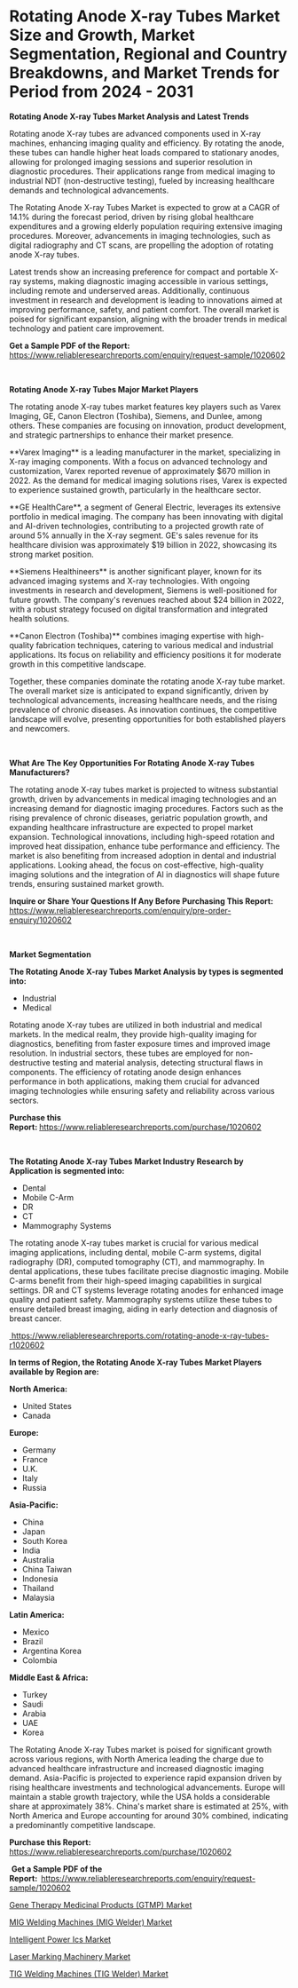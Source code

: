 <p><h1>Rotating Anode X-ray Tubes Market Size and Growth, Market Segmentation, Regional and Country Breakdowns, and Market Trends for Period from 2024 -  2031</h1></p><p><strong>Rotating Anode X-ray Tubes Market Analysis and Latest Trends</strong></p>
<p><p>Rotating anode X-ray tubes are advanced components used in X-ray machines, enhancing imaging quality and efficiency. By rotating the anode, these tubes can handle higher heat loads compared to stationary anodes, allowing for prolonged imaging sessions and superior resolution in diagnostic procedures. Their applications range from medical imaging to industrial NDT (non-destructive testing), fueled by increasing healthcare demands and technological advancements.</p><p>The Rotating Anode X-ray Tubes Market is expected to grow at a CAGR of 14.1% during the forecast period, driven by rising global healthcare expenditures and a growing elderly population requiring extensive imaging procedures. Moreover, advancements in imaging technologies, such as digital radiography and CT scans, are propelling the adoption of rotating anode X-ray tubes. </p><p>Latest trends show an increasing preference for compact and portable X-ray systems, making diagnostic imaging accessible in various settings, including remote and underserved areas. Additionally, continuous investment in research and development is leading to innovations aimed at improving performance, safety, and patient comfort. The overall market is poised for significant expansion, aligning with the broader trends in medical technology and patient care improvement.</p></p>
<p><strong>Get a Sample PDF of the Report:&nbsp;</strong> <a href="https://www.reliableresearchreports.com/enquiry/request-sample/1020602?utm_campaign=1453&utm_medium=2&utm_source=Github&utm_content=ia&utm_term=11102024&utm_id=rotating-anode-x-ray-tubes">https://www.reliableresearchreports.com/enquiry/request-sample/1020602</a></p>
<p>&nbsp;</p>
<p><strong>Rotating Anode X-ray Tubes Major Market Players</strong></p>
<p><p>The rotating anode X-ray tubes market features key players such as Varex Imaging, GE, Canon Electron (Toshiba), Siemens, and Dunlee, among others. These companies are focusing on innovation, product development, and strategic partnerships to enhance their market presence.</p><p>**Varex Imaging** is a leading manufacturer in the market, specializing in X-ray imaging components. With a focus on advanced technology and customization, Varex reported revenue of approximately $670 million in 2022. As the demand for medical imaging solutions rises, Varex is expected to experience sustained growth, particularly in the healthcare sector.</p><p>**GE HealthCare**, a segment of General Electric, leverages its extensive portfolio in medical imaging. The company has been innovating with digital and AI-driven technologies, contributing to a projected growth rate of around 5% annually in the X-ray segment. GE's sales revenue for its healthcare division was approximately $19 billion in 2022, showcasing its strong market position.</p><p>**Siemens Healthineers** is another significant player, known for its advanced imaging systems and X-ray technologies. With ongoing investments in research and development, Siemens is well-positioned for future growth. The company's revenues reached about $24 billion in 2022, with a robust strategy focused on digital transformation and integrated health solutions.</p><p>**Canon Electron (Toshiba)** combines imaging expertise with high-quality fabrication techniques, catering to various medical and industrial applications. Its focus on reliability and efficiency positions it for moderate growth in this competitive landscape.</p><p>Together, these companies dominate the rotating anode X-ray tube market. The overall market size is anticipated to expand significantly, driven by technological advancements, increasing healthcare needs, and the rising prevalence of chronic diseases. As innovation continues, the competitive landscape will evolve, presenting opportunities for both established players and newcomers.</p></p>
<p>&nbsp;</p>
<p><strong>What Are The Key Opportunities For Rotating Anode X-ray Tubes Manufacturers?</strong></p>
<p><p>The rotating anode X-ray tubes market is projected to witness substantial growth, driven by advancements in medical imaging technologies and an increasing demand for diagnostic imaging procedures. Factors such as the rising prevalence of chronic diseases, geriatric population growth, and expanding healthcare infrastructure are expected to propel market expansion. Technological innovations, including high-speed rotation and improved heat dissipation, enhance tube performance and efficiency. The market is also benefiting from increased adoption in dental and industrial applications. Looking ahead, the focus on cost-effective, high-quality imaging solutions and the integration of AI in diagnostics will shape future trends, ensuring sustained market growth.</p></p>
<p><strong>Inquire or Share Your Questions If Any Before Purchasing This Report:</strong> <a href="https://www.reliableresearchreports.com/enquiry/pre-order-enquiry/1020602?utm_campaign=1453&utm_medium=2&utm_source=Github&utm_content=ia&utm_term=11102024&utm_id=rotating-anode-x-ray-tubes">https://www.reliableresearchreports.com/enquiry/pre-order-enquiry/1020602</a></p>
<p>&nbsp;</p>
<p><strong>Market Segmentation</strong></p>
<p><strong>The Rotating Anode X-ray Tubes Market Analysis by types is segmented into:</strong></p>
<p><ul><li>Industrial</li><li>Medical</li></ul></p>
<p><p>Rotating anode X-ray tubes are utilized in both industrial and medical markets. In the medical realm, they provide high-quality imaging for diagnostics, benefiting from faster exposure times and improved image resolution. In industrial sectors, these tubes are employed for non-destructive testing and material analysis, detecting structural flaws in components. The efficiency of rotating anode design enhances performance in both applications, making them crucial for advanced imaging technologies while ensuring safety and reliability across various sectors.</p></p>
<p><strong>Purchase this Report:&nbsp;</strong><a href="https://www.reliableresearchreports.com/purchase/1020602?utm_campaign=1453&utm_medium=2&utm_source=Github&utm_content=ia&utm_term=11102024&utm_id=rotating-anode-x-ray-tubes">https://www.reliableresearchreports.com/purchase/1020602</a></p>
<p>&nbsp;</p>
<p><strong>The Rotating Anode X-ray Tubes Market Industry Research by Application is segmented into:</strong></p>
<p><ul><li>Dental</li><li>Mobile C-Arm</li><li>DR</li><li>CT</li><li>Mammography Systems</li></ul></p>
<p><p>The rotating anode X-ray tubes market is crucial for various medical imaging applications, including dental, mobile C-arm systems, digital radiography (DR), computed tomography (CT), and mammography. In dental applications, these tubes facilitate precise diagnostic imaging. Mobile C-arms benefit from their high-speed imaging capabilities in surgical settings. DR and CT systems leverage rotating anodes for enhanced image quality and patient safety. Mammography systems utilize these tubes to ensure detailed breast imaging, aiding in early detection and diagnosis of breast cancer.</p></p>
<p><a href="https://www.reliableresearchreports.com/rotating-anode-x-ray-tubes-r1020602?utm_campaign=1453&utm_medium=2&utm_source=Github&utm_content=ia&utm_term=11102024&utm_id=rotating-anode-x-ray-tubes">&nbsp;https://www.reliableresearchreports.com/rotating-anode-x-ray-tubes-r1020602</a></p>
<p><strong>In terms of Region, the Rotating Anode X-ray Tubes Market Players available by Region are:</strong></p>
<p>
    <p> <strong> North America: </strong>
        <ul>
            <li>United States</li>
            <li>Canada</li>
        </ul>
        </p> 
    <p> <strong> Europe: </strong>
        <ul>
            <li>Germany</li>
            <li>France</li>
            <li>U.K.</li>
            <li>Italy</li>
            <li>Russia</li>
        </ul>
        </p> 
    <p> <strong> Asia-Pacific: </strong>
        <ul>
            <li>China</li>
            <li>Japan</li>
            <li>South Korea</li>
            <li>India</li>
            <li>Australia</li>
            <li>China Taiwan</li>
            <li>Indonesia</li>
            <li>Thailand</li>
            <li>Malaysia</li>
        </ul>
        </p> 
    <p> <strong> Latin America: </strong>
        <ul>
            <li>Mexico</li>
            <li>Brazil</li>
            <li>Argentina Korea</li>
            <li>Colombia</li>
        </ul>
        </p> 
    <p> <strong> Middle East & Africa: </strong>
        <ul>
            <li>Turkey</li>
            <li>Saudi</li>
            <li>Arabia</li>
            <li>UAE</li>
            <li>Korea</li>
        </ul>
    </p>
    </p>
<p><p>The Rotating Anode X-ray Tubes market is poised for significant growth across various regions, with North America leading the charge due to advanced healthcare infrastructure and increased diagnostic imaging demand. Asia-Pacific is projected to experience rapid expansion driven by rising healthcare investments and technological advancements. Europe will maintain a stable growth trajectory, while the USA holds a considerable share at approximately 38%. China's market share is estimated at 25%, with North America and Europe accounting for around 30% combined, indicating a predominantly competitive landscape.</p></p>
<p><strong>Purchase this Report: </strong><a href="https://www.reliableresearchreports.com/purchase/1020602?utm_campaign=1453&utm_medium=2&utm_source=Github&utm_content=ia&utm_term=11102024&utm_id=rotating-anode-x-ray-tubes">https://www.reliableresearchreports.com/purchase/1020602</a></p>
<p>&nbsp;<strong>Get a Sample PDF of the Report:&nbsp;&nbsp;</strong><a href="https://www.reliableresearchreports.com/enquiry/request-sample/1020602?utm_campaign=1453&utm_medium=2&utm_source=Github&utm_content=ia&utm_term=11102024&utm_id=rotating-anode-x-ray-tubes">https://www.reliableresearchreports.com/enquiry/request-sample/1020602</a></p>
<p><strong></strong></p>
<p><p><a href="https://www.linkedin.com/pulse/market-forecasting-change-global-gene-therapy-medicinal-products-rkgbe?utm_campaign=1453&utm_medium=2&utm_source=Github&utm_content=ia&utm_term=11102024&utm_id=rotating-anode-x-ray-tubes">Gene Therapy Medicinal Products (GTMP) Market</a></p><p><a href="https://www.linkedin.com/pulse/mig-welding-machines-welder-market-trends-strategic-insights-rlsde?utm_campaign=1453&utm_medium=2&utm_source=Github&utm_content=ia&utm_term=11102024&utm_id=rotating-anode-x-ray-tubes">MIG Welding Machines (MIG Welder) Market</a></p><p><a href="https://www.linkedin.com/pulse/evolution-intelligent-power-ics-market-key-shifts-from-2024-2031-ib8ic?utm_campaign=1453&utm_medium=2&utm_source=Github&utm_content=ia&utm_term=11102024&utm_id=rotating-anode-x-ray-tubes">Intelligent Power Ics Market</a></p><p><a href="https://www.linkedin.com/pulse/global-perspectives-laser-marking-machinery-market-trends-s3e7f?utm_campaign=1453&utm_medium=2&utm_source=Github&utm_content=ia&utm_term=11102024&utm_id=rotating-anode-x-ray-tubes">Laser Marking Machinery Market</a></p><p><a href="https://www.linkedin.com/pulse/tig-welding-machines-welder-mosaic-piecing-together-global-tv1xe?utm_campaign=1453&utm_medium=2&utm_source=Github&utm_content=ia&utm_term=11102024&utm_id=rotating-anode-x-ray-tubes">TIG Welding Machines (TIG Welder) Market</a></p></p>